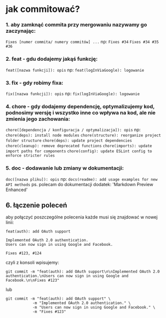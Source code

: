 # jak commitować?

### 1. aby zamknąć commita przy mergowaniu nazywamy go zaczynając:
```Fixes [numer commita/ numery commitów] ...```
np:
```Fixes #34```
```Fixes #34 #35 #36```

### 2. feat - gdu dodajemy jakąś funkcję:
```feat([nazwa funkcji]): opis```
np:
```feat(logInViaGoogle): logowanie```

### 3. fix - gdy robimy fixa: 
```fix([nazwa funkcji]): opis```
np:
```fix(logInViaGoogle): logowanie```

### 4. chore - gdy dodajemy dependencję, optymalizujemy kod, podnosimy wersję i wszystko inne co wpływa na kod, ale nie zmienia jego zachowania:
```chore([dependencja / konfiguracja / optymalizacja]): opis```
np:
```chore(deps): install node modules```
```chore(structure): reorganize project folder structure```
```chore(deps): update project dependencies```
```chore(cleanup): remove deprecated functions```
```chore(imports): update import paths for components```
```chore(config): update ESLint config to enforce stricter rules```

### 5. doc - dodawanie lub zmiany w dokumentacji:
```doc([nazwa pliku]): opis```
np:
```docs(readme): add usage examples for new API methods```
ps. polecam do dokumentacji dodatek: 'Markdown Preview Enhanced'

## 6. łączenie poleceń
aby połączyć poszczególne polecenia każde musi się znajdować w nowej linii:
```
feat(auth): add OAuth support

Implemented OAuth 2.0 authentication.
Users can now sign in using Google and Facebook.

Fixes #123, #124
```
czyli z konsoli wpisujemy:
```
git commit -m "feat(auth): add OAuth support\n\nImplemented OAuth 2.0 authentication.\nUsers can now sign in using Google and Facebook.\n\nFixes #123"

```
lub
```
git commit -m "feat(auth): add OAuth support" \
            -m "Implemented OAuth 2.0 authentication." \
            -m "Users can now sign in using Google and Facebook." \
            -m "Fixes #123"

```